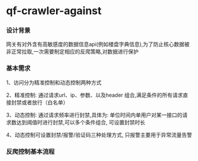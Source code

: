 # qf-crawler-against

### 设计背景
网关有对外含有高敏感度的数据信息api(例如楼盘字典信息),为了防止核心数据被非正常拉取,一次需要制定相应的反爬策略,对数据进行保护


### 基本需求
1、访问分为精准控制和动态控制两种方式

2、精准控制: 通过请求url、ip、参数、以及header 组合,满足条件的所有请求直接封禁或者放行（白名单）

3、动态控制: 通过请求频率进行封禁,具体为: 单位时间内单用户对某一接口的请求数达到阈值时进行封禁,可以多个条件组合, 可设置封禁时长

4、动态控制可设置封禁/报警/验证码三种处理方式, 只报警主要用于异常流量告警


### 反爬控制基本流程



